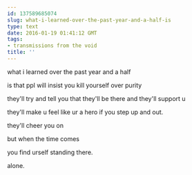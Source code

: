 ```yaml
---
id: 137589685074
slug: what-i-learned-over-the-past-year-and-a-half-is
type: text
date: 2016-01-19 01:41:12 GMT
tags:
- transmissions from the void
title: ''
---
```



what i learned over the past year and a half

is that ppl will insist you kill yourself over purity

they'll try and tell you that they'll be there and they'll support u

they'll make u feel like ur a hero if you step up and out.

they'll cheer you on

but when the time comes

you find urself standing there.

alone.